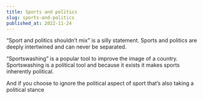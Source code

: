 ```yaml
---
title: Sports and politics
slug: sports-and-politics
published_at: 2022-11-24
---
```


“Sport and politics shouldn’t mix” is a silly statement. Sports and politics are deeply intertwined and can never be separated.

“Sportswashing” is a popular tool to improve the image of a country. Sportswashing is a political tool and because it exists it makes sports inherently political.

And if you choose to ignore the political aspect of sport that’s also taking a political stance
